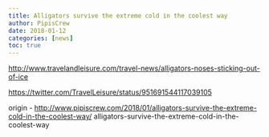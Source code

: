 ```yaml
---
title: Alligators survive the extreme cold in the coolest way
author: PipisCrew
date: 2018-01-12
categories: [news]
toc: true
---
```


http://www.travelandleisure.com/travel-news/alligators-noses-sticking-out-of-ice

https://twitter.com/TravelLeisure/status/951691544117039105

origin - http://www.pipiscrew.com/2018/01/alligators-survive-the-extreme-cold-in-the-coolest-way/ alligators-survive-the-extreme-cold-in-the-coolest-way